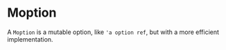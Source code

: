 # Moption

A `Moption` is a mutable option, like `'a option ref`, but with a more
efficient implementation.
